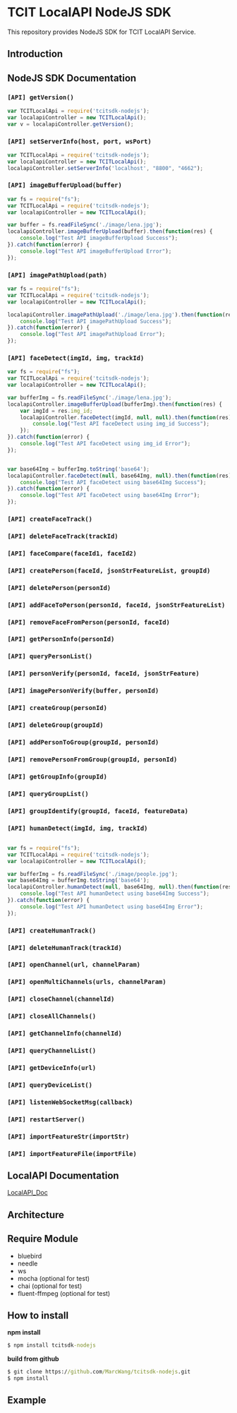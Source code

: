 # TCIT LocalAPI NodeJS SDK
This repository provides NodeJS SDK for TCIT LocalAPI Service.

## Introduction

## NodeJS SDK Documentation

### `[API] getVersion()`

```javascript
var TCITLocalApi = require('tcitsdk-nodejs');
var localapiController = new TCITLocalApi();
var v = localapiController.getVersion();
```

### `[API] setServerInfo(host, port, wsPort)`

```javascript
var TCITLocalApi = require('tcitsdk-nodejs');
var localapiController = new TCITLocalApi();
localapiController.setServerInfo('localhost', "8800", "4662");
```

### `[API] imageBufferUpload(buffer)`

```javascript
var fs = require("fs");
var TCITLocalApi = require('tcitsdk-nodejs');
var localapiController = new TCITLocalApi();

var buffer = fs.readFileSync('./image/lena.jpg');
localapiController.imageBufferUpload(buffer).then(function(res) {
    console.log("Test API imageBufferUpload Success");
}).catch(function(error) {
    console.log("Test API imageBufferUpload Error");
});
```

### `[API] imagePathUpload(path)`

```javascript
var fs = require("fs");
var TCITLocalApi = require('tcitsdk-nodejs');
var localapiController = new TCITLocalApi();

localapiController.imagePathUpload('./image/lena.jpg').then(function(res) {
    console.log("Test API imagePathUpload Success");
}).catch(function(error) {
    console.log("Test API imagePathUpload Error");
});
```

### `[API] faceDetect(imgId, img, trackId)`

```javascript
var fs = require("fs");
var TCITLocalApi = require('tcitsdk-nodejs');
var localapiController = new TCITLocalApi();

var bufferImg = fs.readFileSync('./image/lena.jpg');
localapiController.imageBufferUpload(bufferImg).then(function(res) {
    var imgId = res.img_id;
    localapiController.faceDetect(imgId, null, null).then(function(res) {
        console.log("Test API faceDetect using img_id Success");
    });
}).catch(function(error) {
    console.log("Test API faceDetect using img_id Error");
});


var base64Img = bufferImg.toString('base64');
localapiController.faceDetect(null, base64Img, null).then(function(res) {
    console.log("Test API faceDetect using base64Img Success");
}).catch(function(error) {
    console.log("Test API faceDetect using base64Img Error");
});
```

### `[API] createFaceTrack()`
### `[API] deleteFaceTrack(trackId)`
### `[API] faceCompare(faceId1, faceId2)`
### `[API] createPerson(faceId, jsonStrFeatureList, groupId)`
### `[API] deletePerson(personId)`
### `[API] addFaceToPerson(personId, faceId, jsonStrFeatureList)`
### `[API] removeFaceFromPerson(personId, faceId)`
### `[API] getPersonInfo(personId)`
### `[API] queryPersonList()`
### `[API] personVerify(personId, faceId, jsonStrFeature)`
### `[API] imagePersonVerify(buffer, personId)`
### `[API] createGroup(personId)`
### `[API] deleteGroup(groupId)`
### `[API] addPersonToGroup(groupId, personId)`
### `[API] removePersonFromGroup(groupId, personId)`
### `[API] getGroupInfo(groupId)`
### `[API] queryGroupList()`
### `[API] groupIdentify(groupId, faceId, featureData)`
### `[API] humanDetect(imgId, img, trackId)`

```javascript

var fs = require("fs");
var TCITLocalApi = require('tcitsdk-nodejs');
var localapiController = new TCITLocalApi();

var bufferImg = fs.readFileSync('./image/people.jpg');
var base64Img = bufferImg.toString('base64');
localapiController.humanDetect(null, base64Img, null).then(function(res) {
    console.log("Test API humanDetect using base64Img Success");
}).catch(function(error) {
    console.log("Test API humanDetect using base64Img Error");
});

```

### `[API] createHumanTrack()`
### `[API] deleteHumanTrack(trackId)`
### `[API] openChannel(url, channelParam)`
### `[API] openMultiChannels(urls, channelParam)`
### `[API] closeChannel(channelId)`
### `[API] closeAllChannels()`
### `[API] getChannelInfo(channelId)`
### `[API] queryChannelList()`
### `[API] getDeviceInfo(url)`
### `[API] queryDeviceList()`
### `[API] listenWebSocketMsg(callback)`
### `[API] restartServer()`
### `[API] importFeatureStr(importStr)`
### `[API] importFeatureFile(importFile)`


## LocalAPI Documentation

[LocalAPI_Doc](https://tcit.gitbooks.io/localapi/content/api_doc.html)

## Architecture

## Require Module
- bluebird
- needle
- ws
- mocha (optional for test)
- chai (optional for test)
- fluent-ffmpeg (optional for test)


## How to install

**npm install**
```bat
$ npm install tcitsdk-nodejs
```

**build from github**
```bat
$ git clone https://github.com/MarcWang/tcitsdk-nodejs.git
$ npm install
```

## Example

